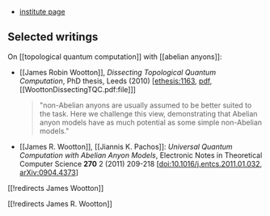 
* [institute page](https://researcher.watson.ibm.com/researcher/view.php?person=zurich-JWO)

## Selected writings

On [[topological quantum computation]] with [[abelian anyons]]:

* [[James Robin Wootton]], *Dissecting Topological Quantum Computation*, PhD thesis, Leeds (2010) \[<a href="https://etheses.whiterose.ac.uk/1163">ethesis:1163</a>, [pdf](https://etheses.whiterose.ac.uk/1163/1/main.pdf), [[WoottonDissectingTQC.pdf:file]]\]

  > "non-Abelian anyons are usually assumed to be better suited to the task. Here we challenge this view, demonstrating that Abelian anyon models have as much potential as some simple non-Abelian models."

* [[James R. Wootton]], [[Jiannis K. Pachos]]: *Universal Quantum Computation with Abelian Anyon Models*, Electronic Notes in Theoretical Computer Science **270** 2 (2011) 209-218 \[<a href="https://doi.org/10.1016/j.entcs.2011.01.032">doi:10.1016/j.entcs.2011.01.032</a>, [arXiv:0904.4373](https://arxiv.org/abs/0904.4373)\]



[[!redirects James Wootton]]

[[!redirects James R. Wootton]]